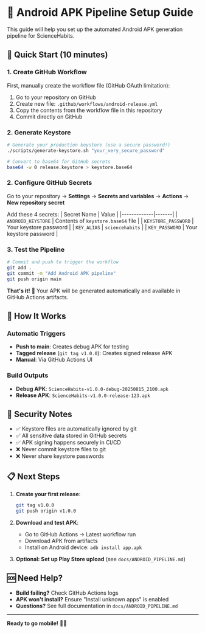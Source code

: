 # 🤖 Android APK Pipeline Setup Guide

This guide will help you set up the automated Android APK generation pipeline for ScienceHabits.

## 🚀 Quick Start (10 minutes)

### 1. Create GitHub Workflow
First, manually create the workflow file (GitHub OAuth limitation):

1. Go to your repository on GitHub
2. Create new file: `.github/workflows/android-release.yml`
3. Copy the contents from the workflow file in this repository
4. Commit directly on GitHub

### 2. Generate Keystore
```bash
# Generate your production keystore (use a secure password!)
./scripts/generate-keystore.sh "your_very_secure_password"

# Convert to base64 for GitHub secrets
base64 -w 0 release.keystore > keystore.base64
```

### 2. Configure GitHub Secrets
Go to your repository → **Settings** → **Secrets and variables** → **Actions** → **New repository secret**

Add these 4 secrets:
| Secret Name | Value |
|-------------|-------|
| `ANDROID_KEYSTORE` | Contents of `keystore.base64` file |
| `KEYSTORE_PASSWORD` | Your keystore password |
| `KEY_ALIAS` | `sciencehabits` |
| `KEY_PASSWORD` | Your keystore password |

### 3. Test the Pipeline
```bash
# Commit and push to trigger the workflow
git add .
git commit -m "Add Android APK pipeline"
git push origin main
```

**That's it!** 🎉 Your APK will be generated automatically and available in GitHub Actions artifacts.

## 📱 How It Works

### Automatic Triggers
- **Push to main**: Creates debug APK for testing
- **Tagged release** (`git tag v1.0.0`): Creates signed release APK
- **Manual**: Via GitHub Actions UI

### Build Outputs
- **Debug APK**: `ScienceHabits-v1.0.0-debug-20250815_2100.apk`
- **Release APK**: `ScienceHabits-v1.0.0-release-123.apk`

## 🔐 Security Notes

- ✅ Keystore files are automatically ignored by git
- ✅ All sensitive data stored in GitHub secrets
- ✅ APK signing happens securely in CI/CD
- ❌ Never commit keystore files to git
- ❌ Never share keystore passwords

## 📋 Next Steps

1. **Create your first release**:
   ```bash
   git tag v1.0.0
   git push origin v1.0.0
   ```

2. **Download and test APK**:
   - Go to GitHub Actions → Latest workflow run
   - Download APK from artifacts
   - Install on Android device: `adb install app.apk`

3. **Optional: Set up Play Store upload** (see `docs/ANDROID_PIPELINE.md`)

## 🆘 Need Help?

- **Build failing?** Check GitHub Actions logs
- **APK won't install?** Ensure "Install unknown apps" is enabled
- **Questions?** See full documentation in `docs/ANDROID_PIPELINE.md`

---

**Ready to go mobile!** 📱✨